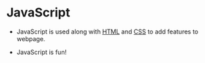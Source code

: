 # JavaScript



- JavaScript is used along with [HTML](/wiki/HTML) and [CSS](/wiki/CSS) to add features to webpage.

- JavaScript is fun!